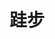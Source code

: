 ---
home: true
title: 跬步
heroText: 跬步 | Step by step
tagline: My note website
actionText: 进入
actionLink: /guide/
features:
- title: Welcome my website | 欢迎
  details: This is a non-profit website | 这是一个非盈利的网站
- title: Join us
  details: Share your opinion bravely! Let’s work together and build an excellent note website belong us!
---